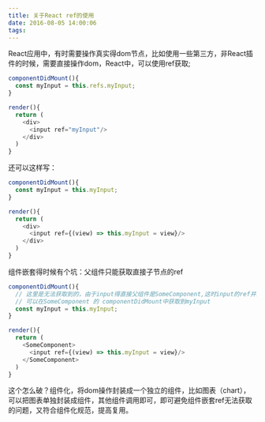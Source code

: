 ```yaml
---
title: 关于React ref的使用
date: 2016-08-05 14:00:06
tags:
---
```

React应用中，有时需要操作真实得dom节点，比如使用一些第三方，非React插件的时候，需要直接操作dom，React中，可以使用ref获取;
``` js
componentDidMount(){
  const myInput = this.refs.myInput;
}

render(){
  return (
    <div>
      <input ref="myInput"/>
    </div>
  )
}
```
还可以这样写：
``` js
componentDidMount(){
  const myInput = this.myInput;
}

render(){
  return (
    <div>
      <input ref={(view) => this.myInput = view}/>
    </div>
  )
}
```
组件嵌套得时候有个坑：父组件只能获取直接子节点的ref
```js
componentDidMount(){
  // 这里是无法获取到的，由于input得直接父组件是SomeComponent,这时input的ref并未执行
  // 可以在SomeComponent 的 componentDidMount中获取到myInput
  const myInput = this.myInput;
}

render(){
  return (
    <SomeComponent>
      <input ref={(view) => this.myInput = view}/>
    </SomeComponent>
  )
}
```
这个怎么破？组件化，将dom操作封装成一个独立的组件，比如图表（chart），可以把图表单独封装成组件，其他组件调用即可，即可避免组件嵌套ref无法获取的问题，又符合组件化规范，提高复用。

